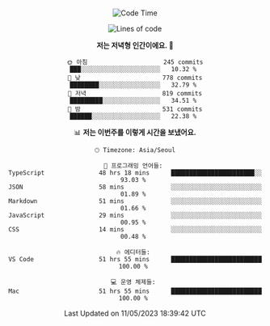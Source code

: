 <div align="center">

<br />

 <!--START_SECTION:waka-->
![Code Time](http://img.shields.io/badge/Code%20Time-561%20hrs%2016%20mins-blue)

![Lines of code](https://img.shields.io/badge/%EC%A0%80%EB%8A%94%20%EC%97%AC%ED%83%9C%EA%B9%8C%EC%A7%80%20-2.8%20million%20%EC%A4%84%EC%9D%98%20%EC%BD%94%EB%93%9C%EB%A5%BC%20%EC%9E%91%EC%84%B1%ED%96%88%EC%96%B4%EC%9A%94.-blue)

**저는 저녁형 인간이에요. 🦉** 

```text
🌞 아침                     245 commits         ███░░░░░░░░░░░░░░░░░░░░░░   10.32 % 
🌆 낮　                     778 commits         ████████░░░░░░░░░░░░░░░░░   32.79 % 
🌃 저녁                     819 commits         █████████░░░░░░░░░░░░░░░░   34.51 % 
🌙 밤　                     531 commits         ██████░░░░░░░░░░░░░░░░░░░   22.38 % 
```


📊 **저는 이번주를 이렇게 시간을 보냈어요.** 

```text
🕑︎ Timezone: Asia/Seoul

💬 프로그래밍 언어들: 
TypeScript               48 hrs 18 mins      ███████████████████████░░   93.03 % 
JSON                     58 mins             ░░░░░░░░░░░░░░░░░░░░░░░░░   01.89 % 
Markdown                 51 mins             ░░░░░░░░░░░░░░░░░░░░░░░░░   01.66 % 
JavaScript               29 mins             ░░░░░░░░░░░░░░░░░░░░░░░░░   00.95 % 
CSS                      14 mins             ░░░░░░░░░░░░░░░░░░░░░░░░░   00.48 % 

🔥 에디터들: 
VS Code                  51 hrs 55 mins      █████████████████████████   100.00 % 

💻 운영 체제들: 
Mac                      51 hrs 55 mins      █████████████████████████   100.00 % 
```


 Last Updated on 11/05/2023 18:39:42 UTC
<!--END_SECTION:waka-->

</div>
